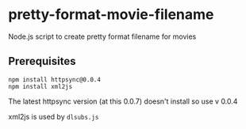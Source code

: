 pretty-format-movie-filename
============================

Node.js script to create pretty format filename for movies

## Prerequisites

	npm install httpsync@0.0.4
	npm install xml2js
	
The latest httpsync version (at this 0.0.7) doesn't install so use v 0.0.4 

xml2js is used by `dlsubs.js`
